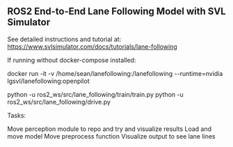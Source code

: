 ## ROS2 End-to-End Lane Following Model with SVL Simulator

See detailed instructions and tutorial at: https://www.svlsimulator.com/docs/tutorials/lane-following

If running without docker-compose installed:

docker run -it -v /home/sean/lanefollowing:/lanefollowing --runtime=nvidia lgsvl/lanefollowing:openpilot 

python -u ros2_ws/src/lane_following/train/train.py
python -u ros2_ws/src/lane_following/drive.py

Tasks:

Move perception module to repo and try and visualize results
    Load and move model
    Move preprocess function
    Visualize output to see lane lines

